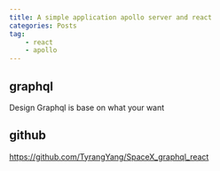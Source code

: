 ```yaml
---
title: A simple application apollo server and react
categories: Posts
tag: 
    - react
    - apollo
---
```


## graphql

Design Graphql is base on what your want

## github 

https://github.com/TyrangYang/SpaceX_graphql_react